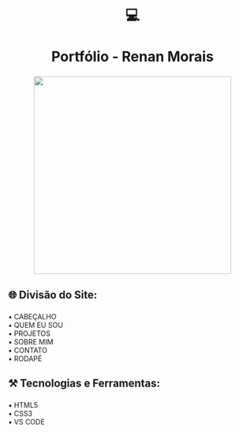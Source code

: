 <h1 align="center">💻</h1>

###

<h1 align="center">Portfólio - Renan Morais</h1>

###

<div align="center">
  <img height="400" src="https://i.imgur.com/RhrR1Oq.png"  />
</div>

###

<h2 align="left">🌐 Divisão do Site:</h2>

###

<p align="left">▪ CABEÇALHO<br>▪ QUEM EU SOU<br>▪ PROJETOS<br>▪ SOBRE MIM<br>▪ CONTATO<br>▪ RODAPÉ</p>

###

<h2 align="left">⚒ Tecnologias e Ferramentas:</h2>

###

<p align="left">▪ HTML5<br>▪ CSS3<br>▪ VS CODE</p>

###
